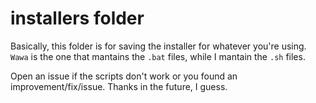 # installers folder
Basically, this folder is for saving the installer for whatever you're using. `Wawa` is the one that mantains the `.bat` files, while I mantain the `.sh` files.

Open an issue if the scripts don't work or you found an improvement/fix/issue. Thanks in the future, I guess.
